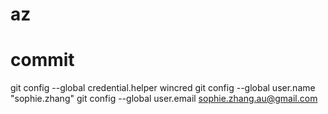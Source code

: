 # az
# commit

 git config --global credential.helper wincred
 git config --global user.name "sophie.zhang"
 git config --global user.email sophie.zhang.au@gmail.com

